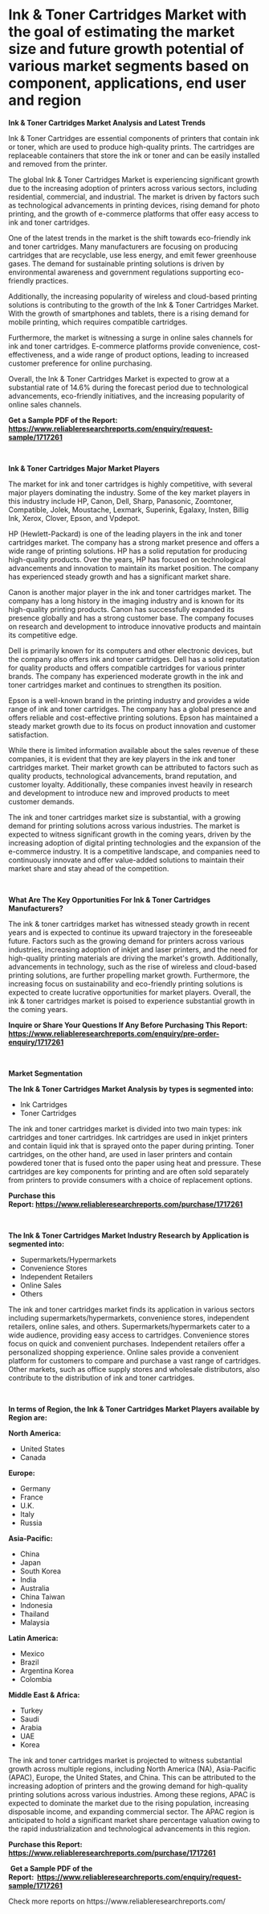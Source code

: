 <p><h1>Ink & Toner Cartridges Market with the goal of estimating the market size and future growth potential of various market segments based on component, applications, end user and region</h1></p><p><strong>Ink & Toner Cartridges Market Analysis and Latest Trends</strong></p>
<p><p>Ink & Toner Cartridges are essential components of printers that contain ink or toner, which are used to produce high-quality prints. The cartridges are replaceable containers that store the ink or toner and can be easily installed and removed from the printer.</p><p>The global Ink & Toner Cartridges Market is experiencing significant growth due to the increasing adoption of printers across various sectors, including residential, commercial, and industrial. The market is driven by factors such as technological advancements in printing devices, rising demand for photo printing, and the growth of e-commerce platforms that offer easy access to ink and toner cartridges.</p><p>One of the latest trends in the market is the shift towards eco-friendly ink and toner cartridges. Many manufacturers are focusing on producing cartridges that are recyclable, use less energy, and emit fewer greenhouse gases. The demand for sustainable printing solutions is driven by environmental awareness and government regulations supporting eco-friendly practices.</p><p>Additionally, the increasing popularity of wireless and cloud-based printing solutions is contributing to the growth of the Ink & Toner Cartridges Market. With the growth of smartphones and tablets, there is a rising demand for mobile printing, which requires compatible cartridges.</p><p>Furthermore, the market is witnessing a surge in online sales channels for ink and toner cartridges. E-commerce platforms provide convenience, cost-effectiveness, and a wide range of product options, leading to increased customer preference for online purchasing.</p><p>Overall, the Ink & Toner Cartridges Market is expected to grow at a substantial rate of 14.6% during the forecast period due to technological advancements, eco-friendly initiatives, and the increasing popularity of online sales channels.</p></p>
<p><strong>Get a Sample PDF of the Report:&nbsp; <a href="https://www.reliableresearchreports.com/enquiry/request-sample/1717261">https://www.reliableresearchreports.com/enquiry/request-sample/1717261</a></strong></p>
<p>&nbsp;</p>
<p><strong>Ink & Toner Cartridges Major Market Players</strong></p>
<p><p>The market for ink and toner cartridges is highly competitive, with several major players dominating the industry. Some of the key market players in this industry include HP, Canon, Dell, Sharp, Panasonic, Zoomtoner, Compatible, Jolek, Moustache, Lexmark, Superink, Egalaxy, Insten, Billig Ink, Xerox, Clover, Epson, and Vpdepot.</p><p>HP (Hewlett-Packard) is one of the leading players in the ink and toner cartridges market. The company has a strong market presence and offers a wide range of printing solutions. HP has a solid reputation for producing high-quality products. Over the years, HP has focused on technological advancements and innovation to maintain its market position. The company has experienced steady growth and has a significant market share.</p><p>Canon is another major player in the ink and toner cartridges market. The company has a long history in the imaging industry and is known for its high-quality printing products. Canon has successfully expanded its presence globally and has a strong customer base. The company focuses on research and development to introduce innovative products and maintain its competitive edge.</p><p>Dell is primarily known for its computers and other electronic devices, but the company also offers ink and toner cartridges. Dell has a solid reputation for quality products and offers compatible cartridges for various printer brands. The company has experienced moderate growth in the ink and toner cartridges market and continues to strengthen its position.</p><p>Epson is a well-known brand in the printing industry and provides a wide range of ink and toner cartridges. The company has a global presence and offers reliable and cost-effective printing solutions. Epson has maintained a steady market growth due to its focus on product innovation and customer satisfaction.</p><p>While there is limited information available about the sales revenue of these companies, it is evident that they are key players in the ink and toner cartridges market. Their market growth can be attributed to factors such as quality products, technological advancements, brand reputation, and customer loyalty. Additionally, these companies invest heavily in research and development to introduce new and improved products to meet customer demands.</p><p>The ink and toner cartridges market size is substantial, with a growing demand for printing solutions across various industries. The market is expected to witness significant growth in the coming years, driven by the increasing adoption of digital printing technologies and the expansion of the e-commerce industry. It is a competitive landscape, and companies need to continuously innovate and offer value-added solutions to maintain their market share and stay ahead of the competition.</p></p>
<p>&nbsp;</p>
<p><strong>What Are The Key Opportunities For Ink & Toner Cartridges Manufacturers?</strong></p>
<p><p>The ink & toner cartridges market has witnessed steady growth in recent years and is expected to continue its upward trajectory in the foreseeable future. Factors such as the growing demand for printers across various industries, increasing adoption of inkjet and laser printers, and the need for high-quality printing materials are driving the market's growth. Additionally, advancements in technology, such as the rise of wireless and cloud-based printing solutions, are further propelling market growth. Furthermore, the increasing focus on sustainability and eco-friendly printing solutions is expected to create lucrative opportunities for market players. Overall, the ink & toner cartridges market is poised to experience substantial growth in the coming years.</p></p>
<p><strong>Inquire or Share Your Questions If Any Before Purchasing This Report: <a href="https://www.reliableresearchreports.com/enquiry/pre-order-enquiry/1717261">https://www.reliableresearchreports.com/enquiry/pre-order-enquiry/1717261</a></strong></p>
<p>&nbsp;</p>
<p><strong>Market Segmentation</strong></p>
<p><strong>The Ink & Toner Cartridges Market Analysis by types is segmented into:</strong></p>
<p><ul><li>Ink Cartridges</li><li>Toner Cartridges</li></ul></p>
<p><p>The ink and toner cartridges market is divided into two main types: ink cartridges and toner cartridges. Ink cartridges are used in inkjet printers and contain liquid ink that is sprayed onto the paper during printing. Toner cartridges, on the other hand, are used in laser printers and contain powdered toner that is fused onto the paper using heat and pressure. These cartridges are key components for printing and are often sold separately from printers to provide consumers with a choice of replacement options.</p></p>
<p><strong>Purchase this Report:&nbsp;<a href="https://www.reliableresearchreports.com/purchase/1717261">https://www.reliableresearchreports.com/purchase/1717261</a></strong></p>
<p>&nbsp;</p>
<p><strong>The Ink & Toner Cartridges Market Industry Research by Application is segmented into:</strong></p>
<p><ul><li>Supermarkets/Hypermarkets</li><li>Convenience Stores</li><li>Independent Retailers</li><li>Online Sales</li><li>Others</li></ul></p>
<p><p>The ink and toner cartridges market finds its application in various sectors including supermarkets/hypermarkets, convenience stores, independent retailers, online sales, and others. Supermarkets/hypermarkets cater to a wide audience, providing easy access to cartridges. Convenience stores focus on quick and convenient purchases. Independent retailers offer a personalized shopping experience. Online sales provide a convenient platform for customers to compare and purchase a vast range of cartridges. Other markets, such as office supply stores and wholesale distributors, also contribute to the distribution of ink and toner cartridges.</p></p>
<p>&nbsp;</p>
<p><strong>In terms of Region, the Ink & Toner Cartridges Market Players available by Region are:</strong></p>
<p>
    <p> <strong> North America: </strong>
        <ul>
            <li>United States</li>
            <li>Canada</li>
        </ul>
        </p> 
    <p> <strong> Europe: </strong>
        <ul>
            <li>Germany</li>
            <li>France</li>
            <li>U.K.</li>
            <li>Italy</li>
            <li>Russia</li>
        </ul>
        </p> 
    <p> <strong> Asia-Pacific: </strong>
        <ul>
            <li>China</li>
            <li>Japan</li>
            <li>South Korea</li>
            <li>India</li>
            <li>Australia</li>
            <li>China Taiwan</li>
            <li>Indonesia</li>
            <li>Thailand</li>
            <li>Malaysia</li>
        </ul>
        </p> 
    <p> <strong> Latin America: </strong>
        <ul>
            <li>Mexico</li>
            <li>Brazil</li>
            <li>Argentina Korea</li>
            <li>Colombia</li>
        </ul>
        </p> 
    <p> <strong> Middle East & Africa: </strong>
        <ul>
            <li>Turkey</li>
            <li>Saudi</li>
            <li>Arabia</li>
            <li>UAE</li>
            <li>Korea</li>
        </ul>
    </p>
    </p>
<p><p>The ink and toner cartridges market is projected to witness substantial growth across multiple regions, including North America (NA), Asia-Pacific (APAC), Europe, the United States, and China. This can be attributed to the increasing adoption of printers and the growing demand for high-quality printing solutions across various industries. Among these regions, APAC is expected to dominate the market due to the rising population, increasing disposable income, and expanding commercial sector. The APAC region is anticipated to hold a significant market share percentage valuation owing to the rapid industrialization and technological advancements in this region.</p></p>
<p><strong>Purchase this Report: <a href="https://www.reliableresearchreports.com/purchase/1717261">https://www.reliableresearchreports.com/purchase/1717261</a></strong></p>
<p>&nbsp;<strong>Get a Sample PDF of the Report:&nbsp;&nbsp;<a href="https://www.reliableresearchreports.com/enquiry/request-sample/1717261">https://www.reliableresearchreports.com/enquiry/request-sample/1717261</a></strong></p>
<p><strong></strong></p>
<p>Check more reports on https://www.reliableresearchreports.com/</p>